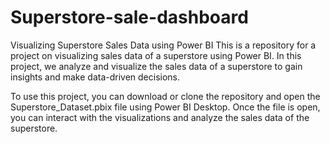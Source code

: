 # Superstore-sale-dashboard
Visualizing Superstore Sales Data using Power BI
This is a repository for a project on visualizing sales data of a superstore using Power BI. In this project, we analyze and visualize the sales data of a superstore to gain insights and make data-driven decisions.


To use this project, you can download or clone the repository and open the Superstore_Dataset.pbix file using Power BI Desktop. Once the file is open, you can interact with the visualizations and analyze the sales data of the superstore.
